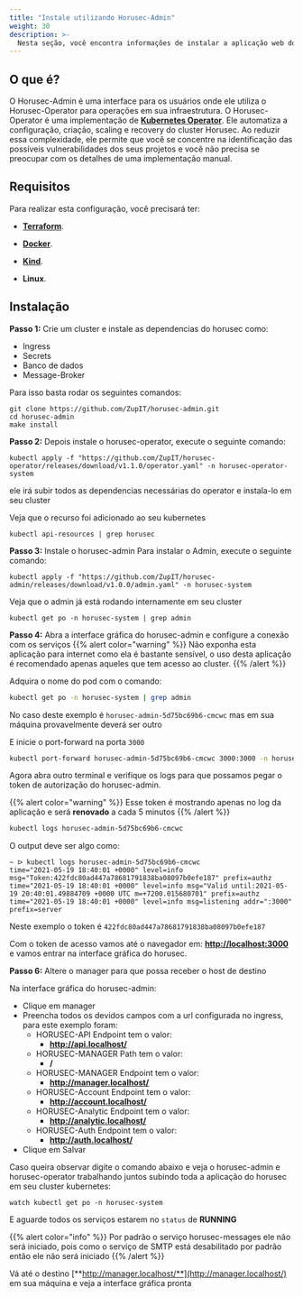 ```yaml
---
title: "Instale utilizando Horusec-Admin"
weight: 30
description: >-
  Nesta seção, você encontra informações de instalar a aplicação web do Horusec em um cluster Kubernetes utilizando Horusec-Admin.
---
```


## **O que é?**

O Horusec-Admin é uma interface para os usuários onde ele utiliza o Horusec-Operator para operações em sua infraestrutura.
O Horusec-Operator é uma implementação de [**Kubernetes Operator**](https://kubernetes.io/docs/concepts/extend-kubernetes/operator/). Ele automatiza a configuração, criação, scaling e recovery do cluster Horusec. Ao reduzir essa complexidade, ele permite que você se concentre na identificação das possíveis vulnerabilidades dos seus projetos e você não precisa se preocupar com os detalhes de uma implementação manual.

## **Requisitos**

Para realizar esta configuração, você precisará ter:

* [**Terraform**](https://www.terraform.io/downloads.html).

* [**Docker**](https://docs.docker.com/get-docker/).

* [**Kind**](https://kind.sigs.k8s.io/docs/user/quick-start/).

* **Linux**.


## **Instalação**

**Passo 1:** Crie um cluster e instale as dependencias do horusec como:
* Ingress
* Secrets
* Banco de dados
* Message-Broker

Para isso basta rodar os seguintes comandos:
```shell
git clone https://github.com/ZupIT/horusec-admin.git
cd horusec-admin
make install
```

**Passo 2:** Depois instale o horusec-operator, execute o seguinte comando:

```shell
kubectl apply -f "https://github.com/ZupIT/horusec-operator/releases/download/v1.1.0/operator.yaml" -n horusec-operator-system
```

ele irá subir todos as dependencias necessárias do operator e instala-lo em seu cluster

Veja que o recurso foi adicionado ao seu kubernetes
```shell
kubectl api-resources | grep horusec
```

**Passo 3:** Instale o horusec-admin
Para instalar o Admin, execute o seguinte comando:

```shell
kubectl apply -f "https://github.com/ZupIT/horusec-admin/releases/download/v1.0.0/admin.yaml" -n horusec-system
```

Veja que o admin já está rodando internamente em seu cluster
```shell
kubectl get po -n horusec-system | grep admin
```

**Passo 4:** Abra a interface gráfica do horusec-admin e configure a conexão com os serviços
{{% alert color="warning" %}}
Não exponha esta aplicação para internet como ela é bastante sensível, o uso desta aplicação é recomendado apenas aqueles que tem acesso ao cluster.
{{% /alert %}}

Adquira o nome do pod com o comando:
```bash
kubectl get po -n horusec-system | grep admin
```

No caso deste exemplo é `horusec-admin-5d75bc69b6-cmcwc` mas em sua máquina provavelmente deverá ser outro

E inicie o port-forward na porta `3000`
```bash
kubectl port-forward horusec-admin-5d75bc69b6-cmcwc 3000:3000 -n horusec-system
```

Agora abra outro terminal e verifique os logs para que possamos pegar o token de autorização do horusec-admin.

{{% alert color="warning" %}}
Esse token é mostrando apenas no log da aplicação e será **renovado** a cada 5 minutos
{{% /alert %}}

```bash
kubectl logs horusec-admin-5d75bc69b6-cmcwc
```

O output deve ser algo como:
```text
~ ᐅ kubectl logs horusec-admin-5d75bc69b6-cmcwc
time="2021-05-19 18:40:01 +0000" level=info msg="Token:422fdc80ad447a78681791838ba08097b0efe187" prefix=authz
time="2021-05-19 18:40:01 +0000" level=info msg="Valid until:2021-05-19 20:40:01.49884709 +0000 UTC m=+7200.015680701" prefix=authz
time="2021-05-19 18:40:01 +0000" level=info msg=listening addr=":3000" prefix=server
```

Neste exemplo o token é `422fdc80ad447a78681791838ba08097b0efe187`

Com o token de acesso vamos até o navegador em: [**http://localhost:3000**](http://localhost:3000) e vamos entrar na interface gráfica do horusec.

**Passo 6:** Altere o manager para que possa receber o host de destino

Na interface gráfica do horusec-admin:
* Clique em manager
* Preencha todos os devidos campos com a url configurada no ingress, para este exemplo foram:
  * HORUSEC-API Endpoint tem o valor:
    * **http://api.localhost/**
  * HORUSEC-MANAGER Path tem o valor:
    * **/**
  * HORUSEC-MANAGER Endpoint tem o valor:
    * **http://manager.localhost/**
  * HORUSEC-Account Endpoint tem o valor:
    * **http://account.localhost/**
  * HORUSEC-Analytic Endpoint tem o valor:
    * **http://analytic.localhost/**
  * HORUSEC-Auth Endpoint tem o valor:
    * **http://auth.localhost/**
* Clique em Salvar


Caso queira observar digite o comando abaixo e veja o horusec-admin e horusec-operator trabalhando juntos subindo toda a aplicação do horusec em seu cluster kubernetes:

```
watch kubectl get po -n horusec-system
```

E aguarde todos os serviços estarem no `status` de **RUNNING**

{{% alert color="info" %}}
Por padrão o serviço horusec-messages ele não será iniciado, pois como o serviço de SMTP está desabilitado por padrão então ele não será iniciado
{{% /alert %}}

Vá até o destino [**http://manager.localhost/**](http://manager.localhost/) em sua máquina e veja a interface gráfica pronta
